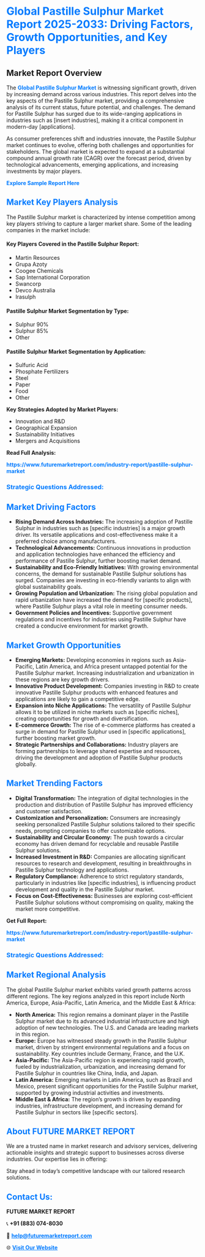 <h1 style="color: #007BFF;">Global Pastille Sulphur Market Report 2025-2033: Driving Factors, Growth Opportunities, and Key Players</h1>

<section id="overview">
<h2>Market Report Overview</h2>
<p>The <a href="https://www.futuremarketreport.com/industry-report/pastille-sulphur-market" style="color: #007BFF; text-decoration: none;"><strong>Global Pastille Sulphur Market</strong></a> is witnessing significant growth, driven by increasing demand across various industries. This report delves into the key aspects of the Pastille Sulphur market, providing a comprehensive analysis of its current status, future potential, and challenges. The demand for Pastille Sulphur has surged due to its wide-ranging applications in industries such as [insert industries], making it a critical component in modern-day [applications].</p>
<p>As consumer preferences shift and industries innovate, the Pastille Sulphur market continues to evolve, offering both challenges and opportunities for stakeholders. The global market is expected to expand at a substantial compound annual growth rate (CAGR) over the forecast period, driven by technological advancements, emerging applications, and increasing investments by major players.</p>
</section>

<section id="overview">
<p><a href="https://www.futuremarketreport.com/request-sample/reportId=114204" style="color: #007BFF; text-decoration: none;"><strong>Explore Sample Report Here</strong></a></p>
</section>

<section id="key-players">
<h2 style="color: #007BFF;">Market Key Players Analysis</h2>
<p>The Pastille Sulphur market is characterized by intense competition among key players striving to capture a larger market share. Some of the leading companies in the market include:</p>
<h4>Key Players Covered in the Pastille Sulphur Report:</h4>
<ul><li>Martin Resources</li><li>Grupa Azoty</li><li>Coogee Chemicals</li><li>Sap International Corporation</li><li>Swancorp</li><li>Devco Australia</li><li>Irasulph</li></ul>
<h4>Pastille Sulphur Market Segmentation by Type:</h4>
<ul><li>Sulphur 90%</li><li>Sulphur 85%</li><li>Other</li></ul>

<h4>Pastille Sulphur Market Segmentation by Application:</h4>
<ul><li>Sulfuric Acid</li><li>Phosphate Fertilizers</li><li>Steel</li><li>Paper</li><li>Food</li><li>Other</li></ul>
<p><strong>Key Strategies Adopted by Market Players:</strong></p>
<ul>
<li>Innovation and R&D</li>
<li>Geographical Expansion</li>
<li>Sustainability Initiatives</li>
<li>Mergers and Acquisitions</li>
</ul>
</section>

<section>
<p><strong>Read Full Analysis: </strong></p><a href="https://www.futuremarketreport.com/industry-report/pastille-sulphur-market" style="color: #007BFF; text-decoration: none;"><strong>https://www.futuremarketreport.com/industry-report/pastille-sulphur-market</strong></a>
<h3 style="color: #007BFF;">Strategic Questions Addressed:</h3>
</section>

<section id="driving-factors">
<h2 style="color: #007BFF;">Market Driving Factors</h2>
<ul>
<li><strong>Rising Demand Across Industries:</strong> The increasing adoption of Pastille Sulphur in industries such as [specific industries] is a major growth driver. Its versatile applications and cost-effectiveness make it a preferred choice among manufacturers.</li>
<li><strong>Technological Advancements:</strong> Continuous innovations in production and application technologies have enhanced the efficiency and performance of Pastille Sulphur, further boosting market demand.</li>
<li><strong>Sustainability and Eco-Friendly Initiatives:</strong> With growing environmental concerns, the demand for sustainable Pastille Sulphur solutions has surged. Companies are investing in eco-friendly variants to align with global sustainability goals.</li>
<li><strong>Growing Population and Urbanization:</strong> The rising global population and rapid urbanization have increased the demand for [specific products], where Pastille Sulphur plays a vital role in meeting consumer needs.</li>
<li><strong>Government Policies and Incentives:</strong> Supportive government regulations and incentives for industries using Pastille Sulphur have created a conducive environment for market growth.</li>
</ul>
</section>

<section id="growth-opportunities">
<h2 style="color: #007BFF;">Market Growth Opportunities</h2>
<ul>
<li><strong>Emerging Markets:</strong> Developing economies in regions such as Asia-Pacific, Latin America, and Africa present untapped potential for the Pastille Sulphur market. Increasing industrialization and urbanization in these regions are key growth drivers.</li>
<li><strong>Innovative Product Development:</strong> Companies investing in R&D to create innovative Pastille Sulphur products with enhanced features and applications are likely to gain a competitive edge.</li>
<li><strong>Expansion into Niche Applications:</strong> The versatility of Pastille Sulphur allows it to be utilized in niche markets such as [specific niches], creating opportunities for growth and diversification.</li>
<li><strong>E-commerce Growth:</strong> The rise of e-commerce platforms has created a surge in demand for Pastille Sulphur used in [specific applications], further boosting market growth.</li>
<li><strong>Strategic Partnerships and Collaborations:</strong> Industry players are forming partnerships to leverage shared expertise and resources, driving the development and adoption of Pastille Sulphur products globally.</li>
</ul>
</section>

<section id="trending-factors">
<h2 style="color: #007BFF;">Market Trending Factors</h2>
<ul>
<li><strong>Digital Transformation:</strong> The integration of digital technologies in the production and distribution of Pastille Sulphur has improved efficiency and customer satisfaction.</li>
<li><strong>Customization and Personalization:</strong> Consumers are increasingly seeking personalized Pastille Sulphur solutions tailored to their specific needs, prompting companies to offer customizable options.</li>
<li><strong>Sustainability and Circular Economy:</strong> The push towards a circular economy has driven demand for recyclable and reusable Pastille Sulphur solutions.</li>
<li><strong>Increased Investment in R&D:</strong> Companies are allocating significant resources to research and development, resulting in breakthroughs in Pastille Sulphur technology and applications.</li>
<li><strong>Regulatory Compliance:</strong> Adherence to strict regulatory standards, particularly in industries like [specific industries], is influencing product development and quality in the Pastille Sulphur market.</li>
<li><strong>Focus on Cost-Effectiveness:</strong> Businesses are exploring cost-efficient Pastille Sulphur solutions without compromising on quality, making the market more competitive.</li>
</ul>
</section>

<section>
<p><strong>Get Full Report: </strong></p><a href="https://www.futuremarketreport.com/industry-report/pastille-sulphur-market" style="color: #007BFF; text-decoration: none;"><strong>https://www.futuremarketreport.com/industry-report/pastille-sulphur-market</strong></a>
<h3 style="color: #007BFF;">Strategic Questions Addressed:</h3>
</section>


<section id="regional-analysis">
<h2 style="color: #007BFF;">Market Regional Analysis</h2>
<p>The global Pastille Sulphur market exhibits varied growth patterns across different regions. The key regions analyzed in this report include North America, Europe, Asia-Pacific, Latin America, and the Middle East & Africa:</p>
<ul>
<li><strong>North America:</strong> This region remains a dominant player in the Pastille Sulphur market due to its advanced industrial infrastructure and high adoption of new technologies. The U.S. and Canada are leading markets in this region.</li>
<li><strong>Europe:</strong> Europe has witnessed steady growth in the Pastille Sulphur market, driven by stringent environmental regulations and a focus on sustainability. Key countries include Germany, France, and the U.K.</li>
<li><strong>Asia-Pacific:</strong> The Asia-Pacific region is experiencing rapid growth, fueled by industrialization, urbanization, and increasing demand for Pastille Sulphur in countries like China, India, and Japan.</li>
<li><strong>Latin America:</strong> Emerging markets in Latin America, such as Brazil and Mexico, present significant opportunities for the Pastille Sulphur market, supported by growing industrial activities and investments.</li>
<li><strong>Middle East & Africa:</strong> The region’s growth is driven by expanding industries, infrastructure development, and increasing demand for Pastille Sulphur in sectors like [specific sectors].</li>
</ul>
</section>

<footer>
<h2 style="color: #007BFF;">About FUTURE MARKET REPORT</h2>
<p>We are a trusted name in market research and advisory services, delivering actionable insights and strategic support to businesses across diverse industries. Our expertise lies in offering:</p>

<p>Stay ahead in today’s competitive landscape with our tailored research solutions.</p>

<h2 style="color: #007BFF;">Contact Us:</h2>
<p><strong>FUTURE MARKET REPORT</strong></p>
<p>📞 <strong>+91 (883) 074-8030</strong></p>
<p>📧 <strong><a href="mailto:help@futuremarketreport.com" style="color: #007BFF;">help@futuremarketreport.com</a></strong></p>
<p>🌐 <strong><a href="https://www.futuremarketreport.com/" style="color: #007BFF;">Visit Our Website</a></strong></p>
</footer>
